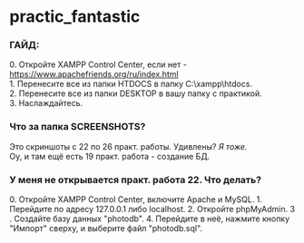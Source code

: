 # practic_fantastic

### ГАЙД:

0​. Откройте XAMPP Control Center, если нет - https://www.apachefriends.org/ru/index.html  
1​. Перенесите все из папки HTDOCS в папку C:\xampp\htdocs.  
2​. Перенесите все из папки DESKTOP в вашу папку с практикой.  
3​. Наслаждайтесь.

### Что за папка SCREENSHOTS?

Это скриншоты с 22 по 26 практ. работы. Удивлены? *Я тоже.*  
Оу, и там ещё есть 19 практ. работа - создание БД.

### У меня не открывается практ. работа 22. Что делать?

0​. Откройте XAMPP Control Center, включите Apache и MySQL.
1​. Перейдите по адресу 127.0.0.1 либо localhost.
2​. Откройте phpMyAdmin.
3​. Создайте базу данных "photodb".
4​. Перейдите в неё, нажмите кнопку "Импорт" сверху, и выберите файл "photodb.sql".